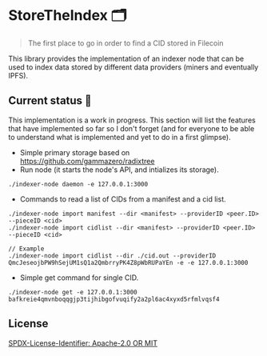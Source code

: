 StoreTheIndex 🗂️
=======================

> The first place to go in order to find a CID stored in Filecoin


This library provides the implementation of an indexer node that can be used
to index data stored by different data providers (miners and eventually IPFS).


## Current status 🚧
This implementation is a work in progress. This section will list
the features that have implemented so far so I don't forget (and for
everyone to be able to understand what is implemented and yet to do in
a first glimpse).

- Simple primary storage based on https://github.com/gammazero/radixtree
- Run node (it starts the node's API, and intializes its storage).
```
./indexer-node daemon -e 127.0.0.1:3000
```
- Commands to read a list of CIDs from a manifest and a cid list.
```
./indexer-node import manifest --dir <manifest> --providerID <peer.ID> --pieceID <cid>
./indexer-node import cidlist --dir <manifest> --providerID <peer.ID> --pieceID <cid>

// Example
./indexer-node import cidlist --dir ./cid.out --providerID QmcJeseojbPW9hSejUM1sQ1a2QmbrryPK4Z8pWbRUPaYEn -e -e 127.0.0.1:3000
```
- Simple get command for single CID.
```
./indexer-node get -e 127.0.0.1:3000 bafkreie4qmvnboqqgjp3tijhibgofvuqify2a2pl6ac4xyxd5rfmlvqsf4
```

## License
[SPDX-License-Identifier: Apache-2.0 OR MIT](LICENSE.md)

